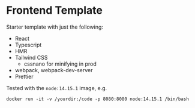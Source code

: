 # Frontend Template

Starter template with just the following:

* React
* Typescript
* HMR
* Tailwind CSS
  * cssnano for minifying in prod
* webpack, webpack-dev-server
* Prettier

Tested with the `node:14.15.1` image, e.g.
    
    docker run -it -v /yourdir:/code -p 8080:8080 node:14.15.1 /bin/bash
